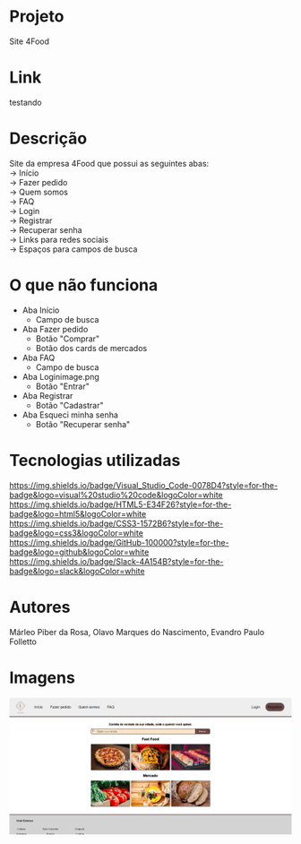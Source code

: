 # Projeto
Site 4Food

# Link
testando

# Descrição
Site da empresa 4Food que possui as seguintes abas: <br/>
-> Início <br/>
-> Fazer pedido <br/>
-> Quem somos <br/>
-> FAQ <br/>
-> Login <br/>
-> Registrar <br/>
-> Recuperar senha <br/>
-> Links para redes sociais <br/>
-> Espaços para campos de busca

# O que não funciona
- Aba Início
    - Campo de busca
- Aba Fazer pedido
    - Botão "Comprar"
    - Botão dos cards de mercados
- Aba FAQ
    - Campo de busca
- Aba Loginimage.png
    - Botão "Entrar"
- Aba Registrar
    - Botão "Cadastrar"
- Aba Esqueci minha senha
    - Botão "Recuperar senha"

# Tecnologias utilizadas
https://img.shields.io/badge/Visual_Studio_Code-0078D4?style=for-the-badge&logo=visual%20studio%20code&logoColor=white <br />
https://img.shields.io/badge/HTML5-E34F26?style=for-the-badge&logo=html5&logoColor=white <br />
https://img.shields.io/badge/CSS3-1572B6?style=for-the-badge&logo=css3&logoColor=white <br />
https://img.shields.io/badge/GitHub-100000?style=for-the-badge&logo=github&logoColor=white <br />
https://img.shields.io/badge/Slack-4A154B?style=for-the-badge&logo=slack&logoColor=white

# Autores
Márleo Piber da Rosa, Olavo Marques do Nascimento, Evandro Paulo Folletto

# Imagens
<img src="./img/site_1.png"/>